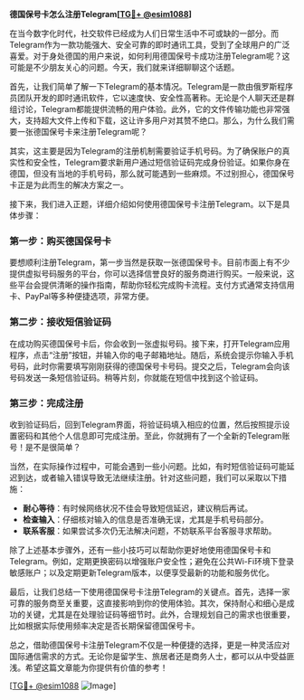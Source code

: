 **德国保号卡怎么注册Telegram[[TG💪+ @esim1088](https://t.me/s/esim1088)]**

在当今数字化时代，社交软件已经成为人们日常生活中不可或缺的一部分。而Telegram作为一款功能强大、安全可靠的即时通讯工具，受到了全球用户的广泛喜爱。对于身处德国的用户来说，如何利用德国保号卡成功注册Telegram呢？这可能是不少朋友关心的问题。今天，我们就来详细聊聊这个话题。

首先，让我们简单了解一下Telegram的基本情况。Telegram是一款由俄罗斯程序员团队开发的即时通讯软件，它以速度快、安全性高著称。无论是个人聊天还是群组讨论，Telegram都能提供流畅的用户体验。此外，它的文件传输功能也非常强大，支持超大文件上传和下载，这让许多用户对其赞不绝口。那么，为什么我们需要一张德国保号卡来注册Telegram呢？

其实，这主要是因为Telegram的注册机制需要验证手机号码。为了确保账户的真实性和安全性，Telegram要求新用户通过短信验证码完成身份验证。如果你身在德国，但没有当地的手机号码，那么就可能遇到一些麻烦。不过别担心，德国保号卡正是为此而生的解决方案之一。

接下来，我们进入正题，详细介绍如何使用德国保号卡注册Telegram。以下是具体步骤：

### 第一步：购买德国保号卡

要想顺利注册Telegram，第一步当然是获取一张德国保号卡。目前市面上有不少提供虚拟号码服务的平台，你可以选择信誉良好的服务商进行购买。一般来说，这些平台会提供清晰的操作指南，帮助你轻松完成购卡流程。支付方式通常支持信用卡、PayPal等多种便捷选项，非常方便。

### 第二步：接收短信验证码

在成功购买德国保号卡后，你会收到一张虚拟号码。接下来，打开Telegram应用程序，点击“注册”按钮，并输入你的电子邮箱地址。随后，系统会提示你输入手机号码，此时你需要填写刚刚获得的德国保号卡号码。提交之后，Telegram会向该号码发送一条短信验证码。稍等片刻，你就能在短信中找到这个验证码。

### 第三步：完成注册

收到验证码后，回到Telegram界面，将验证码填入相应的位置，然后按照提示设置密码和其他个人信息即可完成注册。至此，你就拥有了一个全新的Telegram账号！是不是很简单？

当然，在实际操作过程中，可能会遇到一些小问题。比如，有时短信验证码可能延迟到达，或者输入错误导致无法继续注册。针对这些问题，我们可以采取以下措施：

- **耐心等待**：有时候网络状况不佳会导致短信延迟，建议稍后再试。
- **检查输入**：仔细核对输入的信息是否准确无误，尤其是手机号码部分。
- **联系客服**：如果尝试多次仍无法解决问题，不妨联系平台客服寻求帮助。

除了上述基本步骤外，还有一些小技巧可以帮助你更好地使用德国保号卡和Telegram。例如，定期更换密码以增强账户安全性；避免在公共Wi-Fi环境下登录敏感账户；以及定期更新Telegram版本，以便享受最新的功能和服务优化。

最后，让我们总结一下使用德国保号卡注册Telegram的关键点。首先，选择一家可靠的服务商至关重要，这直接影响到你的使用体验。其次，保持耐心和细心是成功的关键，尤其是在处理验证码等细节时。此外，合理规划自己的需求也很重要，比如根据实际使用频率决定是否长期保留德国保号卡。

总之，借助德国保号卡注册Telegram不仅是一种便捷的选择，更是一种灵活应对国际通信需求的方式。无论你是留学生、旅居者还是商务人士，都可以从中受益匪浅。希望这篇文章能为你提供有价值的参考！

[[TG💪+ @esim1088](https://t.me/s/esim1088) ![Image](https://i.postimg.cc/4NQfJmqS/Snipaste-2025-05-13-00-14-12.png)]